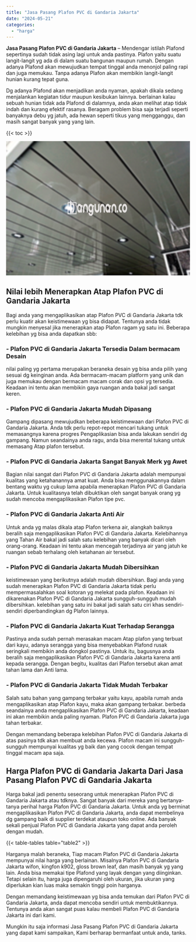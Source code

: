 ```yaml
---
title: "Jasa Pasang Plafon PVC di Gandaria Jakarta"
date: "2024-05-21"
categories: 
  - "harga"
---
```


**Jasa Pasang Plafon PVC di Gandaria Jakarta** – Mendengar istilah Plafond sepertinya sudah tidak asing lagi untuk anda pastinya. Plafon yaitu suatu langit-langit yg ada di dalam suatu bangunan maupun rumah. Dengan adanya Plafond akan mewujudkan tempat tinggal anda menonjol paling rapi dan juga memukau. Tanpa adanya Plafon akan membikin langit-langit hunian kurang tepat guna.

Dg adanya Plafond akan menjadikan anda nyaman, apakah dikala sedang menjalankan kegiatan tidur maupun kesibukan lainnya. berlainan kalau sebuah hunian tidak ada Plafond di dalamnya, anda akan melihat atap tidak indah dan kurang efektif rasanya. Beragam problem bisa saja terjadi seperti banyaknya debu yg jatuh, ada hewan seperti tikus yang mengganggu, dan masih sangat banyak yang yang lain.

{{< toc >}}

![Jasa Pasang Plafon PVC di Gandaria Jakarta](/images/flafond-pvc-murah07.png)

## Nilai lebih Menerapkan Atap Plafon PVC di Gandaria Jakarta

Bagi anda yang mengaplikasikan atap Plafon PVC di Gandaria Jakarta tdk perlu kuatir akan keistimewaan yg bisa didapat. Tentunya anda tidak mungkin menyesal jika menerapkan atap Plafon ragam yg satu ini. Beberapa kelebihan yg bisa anda dapatkan sbb:

### \- Plafon PVC di Gandaria Jakarta Tersedia Dalam bermacam Desain

nilai paling yg pertama merupakan beraneka desain yg bisa anda pilih yang sesuai dg keinginan anda. Ada bermacam-macam platform yang unik dan juga memukau dengan bermacam macam corak dan opsi yg tersedia. Keadaan ini tentu akan membikin gaya ruangan anda bakal jadi sangat keren.

### \- Plafon PVC di Gandaria Jakarta Mudah Dipasang

Gampang dipasang mewujudkan beberapa keistimewaan dari Plafon PVC di Gandaria Jakarta. Anda tdk perlu repot-repot mencari tukang untuk memasangnya karena progres Pengaplikasian bisa anda lakukan sendiri dg gampang. Namun seandainya anda ragu, anda bisa merental tukang untuk memasang Atap plafon tersebut.

### \- Plafon PVC di Gandaria Jakarta Sangat Banyak Merk yg Awet

Bagian nilai sangat dari Plafon PVC di Gandaria Jakarta adalah mempunyai kualitas yang ketahanannya amat kuat. Anda bisa menggunakannya dalam bentang waktu yg cukup lama apabila menerapkan Plafon PVC di Gandaria Jakarta. Untuk kualitasnya telah dibuktikan oleh sangat banyak orang yg sudah mencoba mengaplikasikan Plafon tipe pvc.

### \- Plafon PVC di Gandaria Jakarta Anti Air

Untuk anda yg malas dikala atap Plafon terkena air, alangkah baiknya beralih saja mengaplikasikan Plafon PVC di Gandaria Jakarta. Kelebihannya yang Tahan Air bakal jadi salah satu kelebihan yang banyak dicari oleh orang-orang. Keadaan ini tentu akan mencegah terjadinya air yang jatuh ke ruangan sebab terhalang oleh ketahanan air tersebut.

### \- Plafon PVC di Gandaria Jakarta Mudah Dibersihkan

keistimewaan yang berikutnya adalah mudah dibersihkan. Bagi anda yang sudah menerapkan Plafon PVC di Gandaria Jakarta tidak perlu mempermasalahkan soal kotoran yg melekat pada plafon. Keadaan ini dikarenakan Plafon PVC di Gandaria Jakarta sungguh-sungguh mudah dibersihkan. kelebihan yang satu ini bakal jadi salah satu ciri khas sendiri-sendiri diperbandingkan dg Plafon lainnya.

### \- Plafon PVC di Gandaria Jakarta Kuat Terhadap Serangga

Pastinya anda sudah pernah merasakan macam Atap plafon yang terbuat dari kayu, adanya serangga yang bisa menyebabkan Plafond rusak seringkali membikin anda dongkol pastinya. Untuk itu, bagusnya anda beralih saja mengaplikasikan Plafon PVC di Gandaria Jakarta karena anti kepada serangga. Dengan begitu, kualitas dari Plafon tersebut akan amat tahan lama dan Anti lama.

### \- Plafon PVC di Gandaria Jakarta Tidak Mudah Terbakar

Salah satu bahan yang gampang terbakar yaitu kayu, apabila rumah anda mengaplikasikan atap Plafon kayu, maka akan gampang terbakar. berbeda seandainya anda mengaplikasikan Plafon PVC di Gandaria Jakarta, keadaan ini akan membikin anda paling nyaman. Plafon PVC di Gandaria Jakarta juga tahan terbakar.

Dengan memandang beberapa kelebihan Plafon PVC di Gandaria Jakarta di atas pasinya tdk akan membuat anda kecewa. Plafon macam ini sungguh-sungguh mempunyai kualitas yg baik dan yang cocok dengan tempat tinggal macam apa saja.

## Harga Plafon PVC di Gandaria Jakarta Dari Jasa Pasang Plafon PVC di Gandaria Jakarta

Harga bakal jadi penentu seseorang untuk menerapkan Plafon PVC di Gandaria Jakarta atau tdknya. Sangat banyak dari mereka yang bertanya-tanya perihal harga Plafon PVC di Gandaria Jakarta. Untuk anda yg berminat mengaplikasikan Plafon PVC di Gandaria Jakarta, anda dapat membelinya dg gampang baik di supplier terdekat ataupun toko online. Ada banyak sekali penjual Plafon PVC di Gandaria Jakarta yang dapat anda peroleh dengan mudah.

{{< table-tables table="table2" >}}

Harganya malah beraneka, Tiap macam Plafon PVC di Gandaria Jakarta mempunyai nilai harga yang berlainan. Misalnya Plafon PVC di Gandaria Jakarta wifon, kingfon k902, gloss brown leaf, dan masih banyak yg yang lain. Anda bisa memakai tipe Plafond yang layak dengan yang diinginkan. Tetapi selain itu, harga juga dipengaruhi oleh ukuran, jika ukuran yang diperlukan kian luas maka semakin tinggi poin harganya.

Dengan memandang keistimewaan yg bisa anda temukan dari Plafon PVC di Gandaria Jakarta, anda dapat mencoba sendiri untuk membuktikannya. Tentunya anda akan sangat puas kalau membeli Plafon PVC di Gandaria Jakarta ini dari kami.

Mungkin itu saja informasi Jasa Pasang Plafon PVC di Gandaria Jakarta yang dapat kami sampaikan, Kami berharap bermanfaat untuk anda, tanks.
